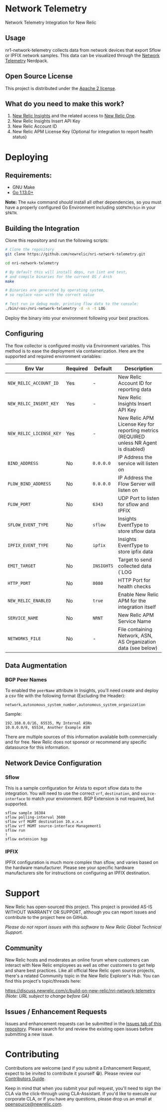 # Network Telemetry

Network Telemetry Integration for New Relic

## Usage

nr1-network-telemetry collects data from network devices that export Sflow or
IPFIX network samples. This data can be visualized through the [Network
Telemetry](https://github.com/newrelic/nr1-network-telemetry) Nerdpack.

## Open Source License

This project is distributed under the [Apache 2 license](LICENSE).

## What do you need to make this work?

1. [New Relic Insights](https://newrelic.com/products/insights) and the related access to [New Relic One](https://newrelic.com/platform).
1. New Relic Insights Insert API Key
1. New Relic Account ID
1. New Relic APM License Key (Optional for integration to report health status)

# Deploying

## Requirements:

* GNU Make
* [Go 1.13.0+](https://golang.org/doc/install)

**Note:** The `make` command *should* install all other dependencies, so you must have a properly configured Go Environment including `$GOPATH/bin` in your `$PATH`.

## Building the Integration

Clone this repository and run the following scripts:

```bash
# Clone the repository
git clone https://github.com/newrelic/nri-network-telemetry.git

cd nri-network-telemetry

# By default this will install deps, run lint and test,
# and compile binaries for the current OS / Arch
make

# Binaries are generated by operating system,
# so replace <os> with the correct value

# Test run in debug mode, printing flow data to the console:
./bin/<os>/nri-network-telemetry -d -n -t LOG
```

Deploy the binary into your environment following your best practices.


## Configuring

The flow collector is configured mostly via Environment variables. This method
is to ease the deployment via containerization.  Here are the supported and
required environment variables:

| Env Var | Required | Default | Description |
|---------|----------|---------|-------------|
| `NEW_RELIC_ACCOUNT_ID` | Yes | - | New Relic Account ID for reporting data |
| `NEW_RELIC_INSERT_KEY` | Yes | - | New Relic Insights Insert API Key |
| `NEW_RELIC_LICENSE_KEY` | Yes | - | New Relic APM License Key for reporting metrics (REQUIRED unless NR Agent is disabled) |
| `BIND_ADDRESS` | No | `0.0.0.0` | IP Address the service will listen on |
| `FLOW_BIND_ADDRESS` | No | `0.0.0.0` | IP Address the Flow Server will listen on |
| `FLOW_PORT` | No | `6343` | UDP Port to listen for sflow and IPFIX |
| `SFLOW_EVENT_TYPE` | No | `sflow` | Insights EventType to store sflow data |
| `IPFIX_EVENT_TYPE` | No | `ipfix` | Insights EventType to store ipfix data |
| `EMIT_TARGET` | No | `INSIGHTS` | Target to send collected data (`LOG | INSIGHTS`) |
| `HTTP_PORT` | No | `8080` | HTTP Port for health checks |
| `NEW_RELIC_ENABLED` | No | `true` | Enable New Relic APM for the integration itself |
| `SERVICE_NAME` | No | `NRNT` | New Relic APM Service Name |
| `NETWORKS_FILE` | No | - | File containing Network, ASN, AS Organization data (see below) |


## Data Augmentation

### BGP Peer Names

To enabled the `peerName` attribute in Insights, you'll need create and deploy a csv file with the following format (Excluding the Header):

`network,autonomous_system_number,autonomous_system_organization`

Sample:

```
192.168.0.0/16, 65535, My Internal ASNs
10.0.0.0/8, 65534, Another Example ASN
```

There are multiple sources of this information available both commercially and for free.  New Relic does not sponsor or recommend any specific datasource for this information.

## Network Device Configuration

### Sflow

This is a sample configuration for Arista to export sflow data to the integration.  You will need to use the correct `vrf`, `destination`, and `source-interface` to match your environment. BGP Extension is not required, but supported.


```
sflow sample 16384
sflow polling-interval 3600
sflow vrf MGMT destination 10.x.x.x
sflow vrf MGMT source-interface Management1
sflow run
!
sflow extension bgp
```

### IPFIX

IPFIX configuration is much more complex than sflow, and varies based on the hardware manufacturer.  Please see your specific hardware manufacturers site for instructions on configuring an IPFIX destination.


# Support

New Relic has open-sourced this project. This project is provided AS-IS WITHOUT WARRANTY OR SUPPORT, although you can report issues and contribute to the project here on GitHub.

_Please do not report issues with this software to New Relic Global Technical Support._

## Community

New Relic hosts and moderates an online forum where customers can interact with New Relic
employees as well as other customers to get help and share best practices. Like all official
New Relic open source projects, there's a related Community topic in the New Relic Explorer's
Hub. You can find this project's topic/threads here:

https://discuss.newrelic.com/c/build-on-new-relic/nri-network-telemetry
*(Note: URL subject to change before GA)*

## Issues / Enhancement Requests

Issues and enhancement requests can be submitted in the [Issues tab of this repository](https://github.com/newrelic/nri-network-telemetry/issues).
Please search for and review the existing open issues before submitting a new issue.

# Contributing

Contributions are welcome (and if you submit a Enhancement Request, expect to be invited to
contribute it yourself :grin:). Please review our [Contributors Guide](CONTRIBUTING.md).

Keep in mind that when you submit your pull request, you'll need to sign the CLA via the
click-through using CLA-Assistant. If you'd like to execute our corporate CLA, or if you
have any questions, please drop us an email at opensource@newrelic.com.

